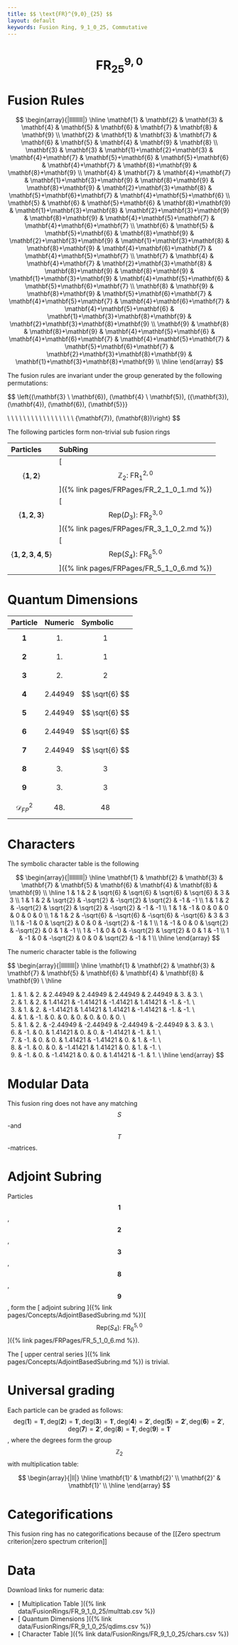 ```yaml
---
title: $$ \text{FR}^{9,0}_{25} $$
layout: default
keywords: Fusion Ring, 9_1_0_25, Commutative
---
```

# $$ \text{FR}^{9,0}_{25} $$


# Fusion Rules

$$
\begin{array}{|lllllllll|}
\hline
 \mathbf{1} & \mathbf{2} & \mathbf{3} & \mathbf{4} & \mathbf{5} & \mathbf{6} & \mathbf{7} & \mathbf{8} & \mathbf{9} \\
 \mathbf{2} & \mathbf{1} & \mathbf{3} & \mathbf{7} & \mathbf{6} & \mathbf{5} & \mathbf{4} & \mathbf{9} & \mathbf{8} \\
 \mathbf{3} & \mathbf{3} & \mathbf{1}+\mathbf{2}+\mathbf{3} & \mathbf{4}+\mathbf{7} & \mathbf{5}+\mathbf{6} & \mathbf{5}+\mathbf{6} & \mathbf{4}+\mathbf{7} & \mathbf{8}+\mathbf{9} & \mathbf{8}+\mathbf{9} \\
 \mathbf{4} & \mathbf{7} & \mathbf{4}+\mathbf{7} & \mathbf{1}+\mathbf{3}+\mathbf{9} & \mathbf{8}+\mathbf{9} & \mathbf{8}+\mathbf{9} & \mathbf{2}+\mathbf{3}+\mathbf{8} & \mathbf{5}+\mathbf{6}+\mathbf{7} & \mathbf{4}+\mathbf{5}+\mathbf{6} \\
 \mathbf{5} & \mathbf{6} & \mathbf{5}+\mathbf{6} & \mathbf{8}+\mathbf{9} & \mathbf{1}+\mathbf{3}+\mathbf{8} & \mathbf{2}+\mathbf{3}+\mathbf{9} & \mathbf{8}+\mathbf{9} & \mathbf{4}+\mathbf{5}+\mathbf{7} & \mathbf{4}+\mathbf{6}+\mathbf{7} \\
 \mathbf{6} & \mathbf{5} & \mathbf{5}+\mathbf{6} & \mathbf{8}+\mathbf{9} & \mathbf{2}+\mathbf{3}+\mathbf{9} & \mathbf{1}+\mathbf{3}+\mathbf{8} & \mathbf{8}+\mathbf{9} & \mathbf{4}+\mathbf{6}+\mathbf{7} & \mathbf{4}+\mathbf{5}+\mathbf{7} \\
 \mathbf{7} & \mathbf{4} & \mathbf{4}+\mathbf{7} & \mathbf{2}+\mathbf{3}+\mathbf{8} & \mathbf{8}+\mathbf{9} & \mathbf{8}+\mathbf{9} & \mathbf{1}+\mathbf{3}+\mathbf{9} & \mathbf{4}+\mathbf{5}+\mathbf{6} & \mathbf{5}+\mathbf{6}+\mathbf{7} \\
 \mathbf{8} & \mathbf{9} & \mathbf{8}+\mathbf{9} & \mathbf{5}+\mathbf{6}+\mathbf{7} & \mathbf{4}+\mathbf{5}+\mathbf{7} & \mathbf{4}+\mathbf{6}+\mathbf{7} & \mathbf{4}+\mathbf{5}+\mathbf{6} & \mathbf{1}+\mathbf{3}+\mathbf{8}+\mathbf{9} & \mathbf{2}+\mathbf{3}+\mathbf{8}+\mathbf{9} \\
 \mathbf{9} & \mathbf{8} & \mathbf{8}+\mathbf{9} & \mathbf{4}+\mathbf{5}+\mathbf{6} & \mathbf{4}+\mathbf{6}+\mathbf{7} & \mathbf{4}+\mathbf{5}+\mathbf{7} & \mathbf{5}+\mathbf{6}+\mathbf{7} & \mathbf{2}+\mathbf{3}+\mathbf{8}+\mathbf{9} & \mathbf{1}+\mathbf{3}+\mathbf{8}+\mathbf{9} \\
\hline
\end{array}
$$


The fusion rules are invariant under the group generated by the following permutations:

$$ \left\{(\mathbf{3} \ \mathbf{6}), (\mathbf{4} \ \mathbf{5}), ({\mathbf{3}), (\mathbf{4}), (\mathbf{6}), (\mathbf{5}}}

 \  \  \  \  \  \  \  \  \  \  \  \  \  \  \  \  \ {\mathbf{7}), (\mathbf{8})\right\} $$


The following particles form non-trivial sub fusion rings

| Particles | SubRing |
| :------ | :------ |
| $$ \{\mathbf{1},\mathbf{2}\} $$ | [ $$ \mathbb{Z}_2:\ \text{FR}^{2,0}_{1} $$ ]({% link pages/FRPages/FR_2_1_0_1.md %}) |
| $$ \{\mathbf{1},\mathbf{2},\mathbf{3}\} $$ | [ $$ \left.\text{Rep(}D_3\right):\ \text{FR}^{3,0}_{2} $$ ]({% link pages/FRPages/FR_3_1_0_2.md %}) |
| $$ \{\mathbf{1},\mathbf{2},\mathbf{3},\mathbf{4},\mathbf{5}\} $$ | [ $$ \left.\text{Rep(}S_4\right):\ \text{FR}^{5,0}_{6} $$ ]({% link pages/FRPages/FR_5_1_0_6.md %}) |


# Quantum Dimensions

| Particle | Numeric | Symbolic |
| :------ | :------ | :------ |
| $$ \mathbf{1} $$ | $$ 1. $$ | $$ 1 $$ |
| $$ \mathbf{2} $$ | $$ 1. $$ | $$ 1 $$ |
| $$ \mathbf{3} $$ | $$ 2. $$ | $$ 2 $$ |
| $$ \mathbf{4} $$ | $$ 2.44949 $$ | $$ \sqrt{6} $$ |
| $$ \mathbf{5} $$ | $$ 2.44949 $$ | $$ \sqrt{6} $$ |
| $$ \mathbf{6} $$ | $$ 2.44949 $$ | $$ \sqrt{6} $$ |
| $$ \mathbf{7} $$ | $$ 2.44949 $$ | $$ \sqrt{6} $$ |
| $$ \mathbf{8} $$ | $$ 3. $$ | $$ 3 $$ |
| $$ \mathbf{9} $$ | $$ 3. $$ | $$ 3 $$ |
| $$ \mathcal{D}_{FP}^2 $$ | $$ 48. $$ | $$ 48 $$ |

# Characters

The symbolic character table is the following

$$
\begin{array}{|lllllllll|}
\hline
 \mathbf{1} & \mathbf{2} & \mathbf{3} & \mathbf{7} & \mathbf{5} & \mathbf{6} & \mathbf{4} & \mathbf{8} & \mathbf{9} \\
\hline
 1 & 1 & 2 & \sqrt{6} & \sqrt{6} & \sqrt{6} & \sqrt{6} & 3 & 3 \\
 1 & 1 & 2 & \sqrt{2} & -\sqrt{2} & -\sqrt{2} & \sqrt{2} & -1 & -1 \\
 1 & 1 & 2 & -\sqrt{2} & \sqrt{2} & \sqrt{2} & -\sqrt{2} & -1 & -1 \\
 1 & 1 & -1 & 0 & 0 & 0 & 0 & 0 & 0 \\
 1 & 1 & 2 & -\sqrt{6} & -\sqrt{6} & -\sqrt{6} & -\sqrt{6} & 3 & 3 \\
 1 & -1 & 0 & \sqrt{2} & 0 & 0 & -\sqrt{2} & -1 & 1 \\
 1 & -1 & 0 & 0 & \sqrt{2} & -\sqrt{2} & 0 & 1 & -1 \\
 1 & -1 & 0 & 0 & -\sqrt{2} & \sqrt{2} & 0 & 1 & -1 \\
 1 & -1 & 0 & -\sqrt{2} & 0 & 0 & \sqrt{2} & -1 & 1 \\
\hline
\end{array}
$$

The numeric character table is the following

$$
\begin{array}{|lllllllll|}
\hline
 \mathbf{1} & \mathbf{2} & \mathbf{3} & \mathbf{7} & \mathbf{5} & \mathbf{6} & \mathbf{4} & \mathbf{8} & \mathbf{9} \\
\hline
 1. & 1. & 2. & 2.44949 & 2.44949 & 2.44949 & 2.44949 & 3. & 3. \\
 1. & 1. & 2. & 1.41421 & -1.41421 & -1.41421 & 1.41421 & -1. & -1. \\
 1. & 1. & 2. & -1.41421 & 1.41421 & 1.41421 & -1.41421 & -1. & -1. \\
 1. & 1. & -1. & 0. & 0. & 0. & 0. & 0. & 0. \\
 1. & 1. & 2. & -2.44949 & -2.44949 & -2.44949 & -2.44949 & 3. & 3. \\
 1. & -1. & 0. & 1.41421 & 0. & 0. & -1.41421 & -1. & 1. \\
 1. & -1. & 0. & 0. & 1.41421 & -1.41421 & 0. & 1. & -1. \\
 1. & -1. & 0. & 0. & -1.41421 & 1.41421 & 0. & 1. & -1. \\
 1. & -1. & 0. & -1.41421 & 0. & 0. & 1.41421 & -1. & 1. \\
\hline
\end{array}
$$

# Modular Data

This fusion ring does not have any matching $$ S $$-and $$ T $$-matrices.

# Adjoint Subring

Particles $$ \mathbf{1} $$, $$ \mathbf{2} $$, $$ \mathbf{3} $$, $$ \mathbf{8} $$, $$ \mathbf{9} $$, form the [ adjoint subring ]({% link pages/Concepts/AdjointBasedSubring.md %})[ $$ \left.\text{Rep(}S_4\right):\ \text{FR}^{5,0}_{6} $$ ]({% link pages/FRPages/FR_5_1_0_6.md %}).

The [ upper central series ]({% link pages/Concepts/AdjointBasedSubring.md %}) is trivial.

# Universal grading

Each particle can be graded as follows: $$ \text{deg}(\mathbf{1}) = \mathbf{1}', \text{deg}(\mathbf{2}) = \mathbf{1}', \text{deg}(\mathbf{3}) = \mathbf{1}', \text{deg}(\mathbf{4}) = \mathbf{2}', \text{deg}(\mathbf{5}) = \mathbf{2}', \text{deg}(\mathbf{6}) = \mathbf{2}', \text{deg}(\mathbf{7}) = \mathbf{2}', \text{deg}(\mathbf{8}) = \mathbf{1}', \text{deg}(\mathbf{9}) = \mathbf{1}' $$, where the degrees form the group $$ \mathbb{Z}_2 $$ with multiplication table:

$$
\begin{array}{|ll|}
\hline
 \mathbf{1}' & \mathbf{2}' \\
 \mathbf{2}' & \mathbf{1}' \\
\hline
\end{array}
$$

# Categorifications

This fusion ring has no categorifications because of the [[Zero spectrum criterion|zero spectrum criterion]]

# Data

Download links for numeric data:

* [ Multiplication Table ]({% link data/FusionRings/FR_9_1_0_25/multtab.csv %})
* [ Quantum Dimensions ]({% link data/FusionRings/FR_9_1_0_25/qdims.csv %})
* [ Character Table ]({% link data/FusionRings/FR_9_1_0_25/chars.csv %})